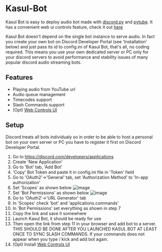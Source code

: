 # Kasul-Bot



Kasul Bot is easy to deploy audio bot made with [discord.py](https://github.com/Rapptz/discord.py) and [pytube](https://github.com/pytube/pytube). It has a convenient web ui controls feature, check it out [here](https://github.com/Vansh0t/Kasul-Bot-Web-Controls)

Kasul Bot doesn't depend on the single bot instance to serve audio. In fact you create your own bot on Discord Developer Portal (see 'Installation' below) and just pass its id to config.ini of Kasul Bot, that's all, no coding required. This means you use your own dedicated server or PC only for your discord servers to avoid performance and stability issues of many popular discord audio streaming bots.

## Features
- Playing audio from YouTube url
- Audio queue management
- Timecodes support
- Slash Commands support
- (Opt) [Web Controls UI](https://github.com/Vansh0t/Kasul-Bot-Web-Controls)

## Setup
Discord treats all bots individualy so in order to be able to host a personal bot on your own server or PC you have to register it first on Discord Developer Portal.
1. Go to https://discord.com/developers/applications
2. Create 'New Application'
3. Go to 'Bot' tab, 'Add Bot'
4. 'Copy' Bot Token and paste it in config.ini file in 'Token' field
5. Go to 'OAuth2'->'General' tab, set 'Authorization Method' to 'In-app authorization' 
6. Set 'Scopes' as shown below
![image](https://user-images.githubusercontent.com/35566242/148388614-94eb7869-29f0-459f-9ca2-d9e63e20de3b.png)
7. Set 'Bot Permissions' as shown below
![image](https://user-images.githubusercontent.com/35566242/148388794-484f6ec9-0f81-4400-83a2-419c7f11f896.png)
8. Go to 'OAuth2'->'URL Generator' tab
9. In 'Scopes' check 'bot' and 'applications.commands'
10. In 'Bot Permissions' set everything as shown in step 7
11. Copy the link and save it somewhere
12. Launch Kasul Bot, it should be ready for use
13. Then open the link from step 11 in your browser and add bot to a server. THIS SHOULD BE DONE AFTER YOU LAUNCHED KASUL BOT AT LEAST ONCE TO SYNC SLASH COMMANDS. If your commands does not appear when you type / kick and add bot again.
14. (Opt) Install [Web Controls UI](https://github.com/Vansh0t/Kasul-Bot-Web-Controls)
